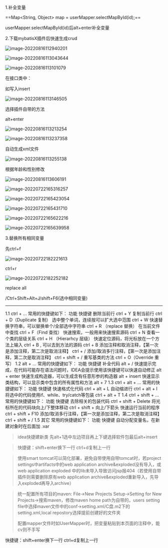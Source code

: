1.补全变量

==Map<String, Object> map = userMapper.selectMapById(id);==

userMapper.selectMapById(id)后alt+enter补全变量

2.下载mybatisX插件后快速生成crud

![image-20220816112940201](assets/image-20220816112940201-16606205994202.png)

![image-20220816113043644](assets/image-20220816113043644-16606206466244.png)

![image-20220816113101079](assets/image-20220816113101079-16606206628886.png)

在接口类中：

如写入insert

![image-20220816113146505](assets/image-20220816113146505.png)

选择插件自带的方法

alt+enter

![image-20220816113213254](assets/image-20220816113213254-16606207362728.png)

![image-20220816113237358](assets/image-20220816113237358.png)

自动生成xml文件

![image-20220816113255138](assets/image-20220816113255138.png)

根据年龄和性别修改

![image-20220816113606191](assets/image-20220816113606191.png)

![image-20220722165316257](assets/image-20220722165316257.png)

![image-20220722165423054](assets/image-20220722165423054.png)

![image-20220722165431710](assets/image-20220722165431710.png)

![image-20220722165622216](assets/image-20220722165622216.png)

![image-20220722165639958](assets/image-20220722165639958.png)

3.替换所有相同变量

先ctrl+f

![image-20220722182221613](assets/image-20220722182221613.png)

ctrl+r

![image-20220722182252182](assets/image-20220722182252182.png)

replace all

  /Ctrl+Shift+Alt+J/shift+F6(选中相同变量)

--------



1.1 ctrl + …
常用的快捷键如下：
功能	快捷键
删除当前行	ctrl + Y
复制当前行	ctrl + D（Duplicate 复制）
选中整个单词，连续按可以扩大选中范围	ctrl + W
快速替换字符串，可以替换单个/全部选中字符串	ctrl + R （replace 替换）
在当前文件中查找	ctrl + F（Find 查找）
快速搜索，一般用来快速搜索源码	ctrl + N
查看一个类的层级关系	ctrl + H （Hierarhcy 层级）
快速定位源码，将光标放在一个方法上输入 ctrl + B , 可以去到方法的源码	ctrl + B
添加注释和取消注释，【第一次是添加注释，第二次是取消注释】	ctrl + /
添加/取消多行注释，【第一次是添加注释，第二次是取消注释】	ctrl + shift + /
重写基类的方法	ctrl + O（Override 重写）
1.2 alt + …
常用的快捷键如下：
功能	快捷键
补全代码	alt + /
快速提示完成，在代码可能存在语法问题时，IDEA会提示使用该快捷键可以快速自动修正	alt + enter
快速生成构造器，可以生成含有任意形参的构造器	alt + insert
快速显示类结构，可以显示类中包含的所有属性和方法	alt + 7
1.3 ctrl + alt + …
常用的快捷键如下：
功能	快捷键
快速格式化代码	ctrl + alt + L
自动缩进行	ctrl + alt + I
将选中的代码使用if、while、try/catch等包装	ctrl + alt + T
1.4 ctrl + shift + …
常用的快捷键如下：
功能	快捷键
去除相关的包装代码	ctrl + shift + Delete
将光标所在的代码块向上/下整体移动	ctrl + shift + 向上/下箭头
快速运行当前的程序	ctrl + shift + F10
添加/取消多行注释，【第一次是添加注释，第二次是取消注释】	ctrl + shift + /
1.5 其它
常用的快捷键如下：
功能	快捷键
自动分配变量名，在新建对象时在后面加 .var





> idea快捷建新类
> 先alt+1选中左边项目再上下键选择软件包最后alt+insert

> 快捷键：shift+enter换下一行
> ctrl+d复制上一行

> 使用smart tomcat可以简化部署，避免自带使用自带tomcat时，若project settings中artifacts中的web application archive&exploded没有导入，或web application exploded
> 中的lib未导入导致访问jsp报404（若使用自带插件则需要删除原有web application archive&exploded重新导入，先导入exploded再导入archive）







> 统一配置所有项目的maven:
> File->New Projects Setup->Setting for New Projects->搜索maven，修改maven home 
> path为自带的，users setting file中选择maven文件中的conf->setting.xml/C盘.m2下的
> setting.xml,local repostory选择提前创建好的文件夹
>
> 配置mapper文件时如UserMapper时，把变量粘贴到本页面的注释中，能cv则不手写



快捷键：shift+enter换下一行
ctrl+d复制上一行
